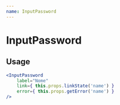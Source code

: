 ```yaml
---
name: InputPassword
---
```

# InputPassword

## Usage

```jsx
<InputPassword
    label="Nome"
    link={ this.props.linkState('name') }
    error={ this.props.getError('name') }
/>
```
